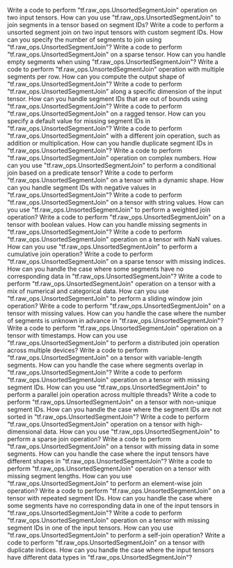 Write a code to perform "tf.raw_ops.UnsortedSegmentJoin" operation on two input tensors.
How can you use "tf.raw_ops.UnsortedSegmentJoin" to join segments in a tensor based on segment IDs?
Write a code to perform a unsorted segment join on two input tensors with custom segment IDs.
How can you specify the number of segments to join using "tf.raw_ops.UnsortedSegmentJoin"?
Write a code to perform "tf.raw_ops.UnsortedSegmentJoin" on a sparse tensor.
How can you handle empty segments when using "tf.raw_ops.UnsortedSegmentJoin"?
Write a code to perform "tf.raw_ops.UnsortedSegmentJoin" operation with multiple segments per row.
How can you compute the output shape of "tf.raw_ops.UnsortedSegmentJoin"?
Write a code to perform "tf.raw_ops.UnsortedSegmentJoin" along a specific dimension of the input tensor.
How can you handle segment IDs that are out of bounds using "tf.raw_ops.UnsortedSegmentJoin"?
Write a code to perform "tf.raw_ops.UnsortedSegmentJoin" on a ragged tensor.
How can you specify a default value for missing segment IDs in "tf.raw_ops.UnsortedSegmentJoin"?
Write a code to perform "tf.raw_ops.UnsortedSegmentJoin" with a different join operation, such as addition or multiplication.
How can you handle duplicate segment IDs in "tf.raw_ops.UnsortedSegmentJoin"?
Write a code to perform "tf.raw_ops.UnsortedSegmentJoin" operation on complex numbers.
How can you use "tf.raw_ops.UnsortedSegmentJoin" to perform a conditional join based on a predicate tensor?
Write a code to perform "tf.raw_ops.UnsortedSegmentJoin" on a tensor with a dynamic shape.
How can you handle segment IDs with negative values in "tf.raw_ops.UnsortedSegmentJoin"?
Write a code to perform "tf.raw_ops.UnsortedSegmentJoin" on a tensor with string values.
How can you use "tf.raw_ops.UnsortedSegmentJoin" to perform a weighted join operation?
Write a code to perform "tf.raw_ops.UnsortedSegmentJoin" on a tensor with boolean values.
How can you handle missing segments in "tf.raw_ops.UnsortedSegmentJoin"?
Write a code to perform "tf.raw_ops.UnsortedSegmentJoin" operation on a tensor with NaN values.
How can you use "tf.raw_ops.UnsortedSegmentJoin" to perform a cumulative join operation?
Write a code to perform "tf.raw_ops.UnsortedSegmentJoin" on a sparse tensor with missing indices.
How can you handle the case where some segments have no corresponding data in "tf.raw_ops.UnsortedSegmentJoin"?
Write a code to perform "tf.raw_ops.UnsortedSegmentJoin" operation on a tensor with a mix of numerical and categorical data.
How can you use "tf.raw_ops.UnsortedSegmentJoin" to perform a sliding window join operation?
Write a code to perform "tf.raw_ops.UnsortedSegmentJoin" on a tensor with missing values.
How can you handle the case where the number of segments is unknown in advance in "tf.raw_ops.UnsortedSegmentJoin"?
Write a code to perform "tf.raw_ops.UnsortedSegmentJoin" operation on a tensor with timestamps.
How can you use "tf.raw_ops.UnsortedSegmentJoin" to perform a distributed join operation across multiple devices?
Write a code to perform "tf.raw_ops.UnsortedSegmentJoin" on a tensor with variable-length segments.
How can you handle the case where segments overlap in "tf.raw_ops.UnsortedSegmentJoin"?
Write a code to perform "tf.raw_ops.UnsortedSegmentJoin" operation on a tensor with missing segment IDs.
How can you use "tf.raw_ops.UnsortedSegmentJoin" to perform a parallel join operation across multiple threads?
Write a code to perform "tf.raw_ops.UnsortedSegmentJoin" on a tensor with non-unique segment IDs.
How can you handle the case where the segment IDs are not sorted in "tf.raw_ops.UnsortedSegmentJoin"?
Write a code to perform "tf.raw_ops.UnsortedSegmentJoin" operation on a tensor with high-dimensional data.
How can you use "tf.raw_ops.UnsortedSegmentJoin" to perform a sparse join operation?
Write a code to perform "tf.raw_ops.UnsortedSegmentJoin" on a tensor with missing data in some segments.
How can you handle the case where the input tensors have different shapes in "tf.raw_ops.UnsortedSegmentJoin"?
Write a code to perform "tf.raw_ops.UnsortedSegmentJoin" operation on a tensor with missing segment lengths.
How can you use "tf.raw_ops.UnsortedSegmentJoin" to perform an element-wise join operation?
Write a code to perform "tf.raw_ops.UnsortedSegmentJoin" on a tensor with repeated segment IDs.
How can you handle the case where some segments have no corresponding data in one of the input tensors in "tf.raw_ops.UnsortedSegmentJoin"?
Write a code to perform "tf.raw_ops.UnsortedSegmentJoin" operation on a tensor with missing segment IDs in one of the input tensors.
How can you use "tf.raw_ops.UnsortedSegmentJoin" to perform a self-join operation?
Write a code to perform "tf.raw_ops.UnsortedSegmentJoin" on a tensor with duplicate indices.
How can you handle the case where the input tensors have different data types in "tf.raw_ops.UnsortedSegmentJoin"?